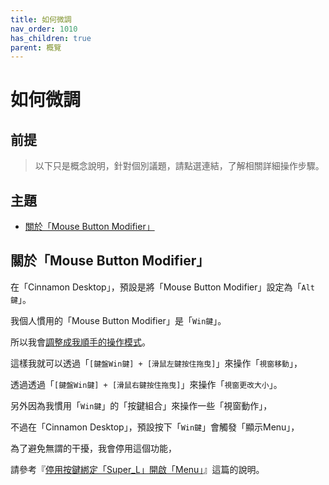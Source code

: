 ```yaml
---
title: 如何微調
nav_order: 1010
has_children: true
parent: 概覽
---
```



# 如何微調




## 前提

> 以下只是概念說明，針對個別議題，請點選連結，了解相關詳細操作步驟。




## 主題

* [關於「Mouse Button Modifier」](#關於mouse-button-modifier)




## 關於「Mouse Button Modifier」

在「Cinnamon Desktop」，預設是將「Mouse Button Modifier」設定為「`Alt鍵`」。

我個人慣用的「Mouse Button Modifier」是「`Win鍵`」。

所以我會[調整成我順手的操作模式](https://samwhelp.github.io/note-about-linuxmint-cinnamon/read/howto/config-mouse-button-modifier.html)。

這樣我就可以透過「`[鍵盤Win鍵] + [滑鼠左鍵按住拖曳]`」來操作「`視窗移動`」，

透過透過「`[鍵盤Win鍵] + [滑鼠右鍵按住拖曳]`」來操作「`視窗更改大小`」。


另外因為我慣用「`Win鍵`」的「按鍵組合」來操作一些「視窗動作」，

不過在「Cinnamon Desktop」，預設按下「`Win鍵`」會觸發「顯示Menu」，

為了避免無謂的干擾，我會停用這個功能，

請參考『[停用按鍵綁定「Super_L」開啟「Menu」](https://samwhelp.github.io/note-about-linuxmint-cinnamon/read/howto/disable-keybind-open-menu.html)』這篇的說明。
